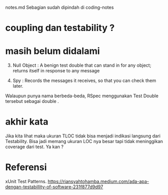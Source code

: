 notes.md
Sebagian sudah dipindah di coding-notes
# coupling dan testability ?

# masih belum didalami
3. Null Object : A benign test double that can stand in for any object; returns itself in response to any message

4. Spy : Records the messages it receives, so that you can check them later.

Walaupun punya nama berbeda-beda, RSpec menggunakan Test Double tersebut sebagai double
.
# akhir kata
Jika kita lihat maka ukuran TLOC tidak bisa menjadi indikasi langsung dari Testability. 
Bisa jadi memang ukuran LOC nya besar tapi tidak meninggikan coverage dari test. Ya kan ?


# Referensi 
xUnit Test Patterns.
https://riansyahtohamba.medium.com/ada-apa-dengan-testabillity-of-software-231f877d9d97
